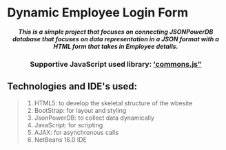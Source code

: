 # Dynamic Employee Login Form
<i>
    <b>
        <p align=center>
            This is a simple project that focuses on connecting JSONPowerDB database that
            focuses on data representation in a JSON format with a HTML form that takes in Employee details.     
        </p>
    </b>
</i>


<h3>
     <p align=center>
        Supportive JavaScript used library:
        <a href="http://login2explore.com/jpdb/resources/js/0.0.3/jpdb-commons.js">'commons.js"</a>
     </p>
</h3>

## Technologies and IDE's used:
> 1. HTML5: to develop the skeletal structure of the wbesite
> 2. BootStrap: for layout and styling
> 3. JsonPowerDB: to collect data dynamically
> 4. JavaScript: for scripting
> 5. AJAX: for asynchronous calls
> 6. NetBeans 16.0 IDE



